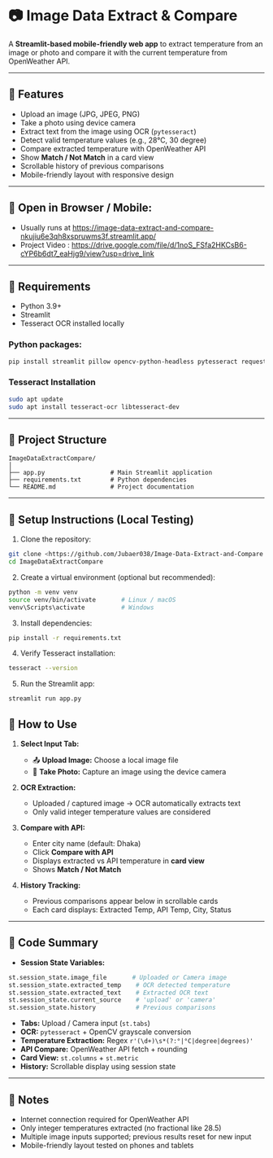 # 📷 Image Data Extract & Compare

A **Streamlit-based mobile-friendly web app** to extract temperature from an image or photo and compare it with the current temperature from OpenWeather API.

---

## 🔹 Features

- Upload an image (JPG, JPEG, PNG)  
- Take a photo using device camera  
- Extract text from the image using OCR (`pytesseract`)  
- Detect valid temperature values (e.g., 28°C, 30 degree)  
- Compare extracted temperature with OpenWeather API  
- Show **Match / Not Match** in a card view  
- Scrollable history of previous comparisons  
- Mobile-friendly layout with responsive design  

---
## 🔹 Open in Browser / Mobile:
- Usually runs at https://image-data-extract-and-compare-nkujiu6e3qh8xspruwms3f.streamlit.app/
- Project Video : https://drive.google.com/file/d/1noS_FSfa2HKCsB6-cYP6b6dt7_eaHjg9/view?usp=drive_link
---
## 🔹 Requirements

- Python 3.9+  
- Streamlit  
- Tesseract OCR installed locally  

### Python packages:

```bash
pip install streamlit pillow opencv-python-headless pytesseract requests numpy
```

### Tesseract Installation


```bash
sudo apt update
sudo apt install tesseract-ocr libtesseract-dev
```

---

## 🔹 Project Structure

```
ImageDataExtractCompare/
│
├── app.py                  # Main Streamlit application
├── requirements.txt        # Python dependencies
└── README.md               # Project documentation
```

---

## 🔹 Setup Instructions (Local Testing)

1. Clone the repository:
```bash
git clone <https://github.com/Jubaer038/Image-Data-Extract-and-Compare.git>
cd ImageDataExtractCompare
```

2. Create a virtual environment (optional but recommended):
```bash
python -m venv venv
source venv/bin/activate       # Linux / macOS
venv\Scripts\activate          # Windows
```

3. Install dependencies:
```bash
pip install -r requirements.txt
```

4. Verify Tesseract installation:
```bash
tesseract --version
```

5. Run the Streamlit app:
```bash
streamlit run app.py
``` 


## 🔹 How to Use

1. **Select Input Tab:**  
   - 📤 **Upload Image:** Choose a local image file  
   - 📸 **Take Photo:** Capture an image using the device camera  

2. **OCR Extraction:**  
   - Uploaded / captured image → OCR automatically extracts text  
   - Only valid integer temperature values are considered  

3. **Compare with API:**  
   - Enter city name (default: Dhaka)  
   - Click **Compare with API**  
   - Displays extracted vs API temperature in **card view**  
   - Shows **Match / Not Match**  

4. **History Tracking:**  
   - Previous comparisons appear below in scrollable cards  
   - Each card displays: Extracted Temp, API Temp, City, Status  

---

## 🔹 Code Summary

- **Session State Variables:**
```python
st.session_state.image_file       # Uploaded or Camera image
st.session_state.extracted_temp    # OCR detected temperature
st.session_state.extracted_text    # Extracted OCR text
st.session_state.current_source    # 'upload' or 'camera'
st.session_state.history           # Previous comparisons
```

- **Tabs:** Upload / Camera input (`st.tabs`)  
- **OCR:** `pytesseract` + OpenCV grayscale conversion  
- **Temperature Extraction:** Regex `r'(\d+)\s*(?:°|°C|degree|degrees)'`  
- **API Compare:** OpenWeather API fetch + rounding  
- **Card View:** `st.columns` + `st.metric`  
- **History:** Scrollable display using session state  

---

## 🔹 Notes

- Internet connection required for OpenWeather API  
- Only integer temperatures extracted (no fractional like 28.5)  
- Multiple image inputs supported; previous results reset for new input  
- Mobile-friendly layout tested on phones and tablets  
